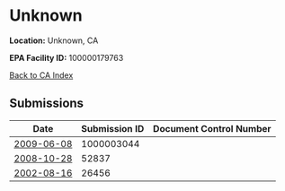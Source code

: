 # Unknown

**Location:** Unknown, CA

**EPA Facility ID:** 100000179763

[Back to CA Index](../../index.md)

## Submissions

| Date | Submission ID | Document Control Number |
|------|--------------|-------------------------|
| [2009-06-08](submissions/1000003044.md) | 1000003044 |  |
| [2008-10-28](submissions/52837.md) | 52837 |  |
| [2002-08-16](submissions/26456.md) | 26456 |  |
